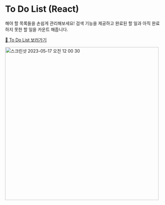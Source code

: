 # To Do List (React)

해야 할 목록들을 손쉽게 관리해보세요! 검색 기능을 제공하고 완료된 할 일과 아직 완료하지 못한 할 일을 카운트 해줍니다.

[📲 To Do List 보러가기](https://songyunjeong.github.io/todolist_react)

<img width="498" alt="스크린샷 2023-05-17 오전 12 00 30" src="https://github.com/songyunjeong/todolist_react/assets/117874502/f9b61eb3-57f8-431b-bdf5-cecd13485462">
